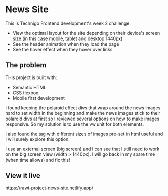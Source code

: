 # News Site

This is Technigo Frontend development's week 2 challenge. 

- View the optimal layout for the site depending on their device's screen size
  (in this case mobile, tablet and desktop 1440px)
- See the header animation when they load the page
- See the hover effect when they hover over links


## The problem

THis project is built with: 
- Semantic HTML
- CSS flexbox
- Mobile first development

I found keeping the polaroid effect divs that wrap around the news images hard to set width in the beginning and make the news images stick to their polaroid divs at first so I reviewed several options on how to make images responsive. 
So my solution is to  use the vw unit for both elements. 

I also found the <picture> tag with different sizes of images pre-set in html useful and I will surely explore this option. 

I use an external screen (big screen) and I can see that I still need to work on the big screen view (width > 1440px). I will go back in my spare time (when time allows) and fix this!

## View it live
https://rawi-project-news-site.netlify.app/
